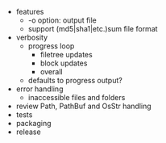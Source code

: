   - features
    - -o option: output file
    - support (md5|sha1|etc.)sum file format
  - verbosity
    - progress loop
      - filetree updates
      - block updates
      - overall
    - defaults to progress output?
  - error handling
    - inaccessible files and folders
  - review Path, PathBuf and OsStr handling
  - tests
  - packaging
  - release
